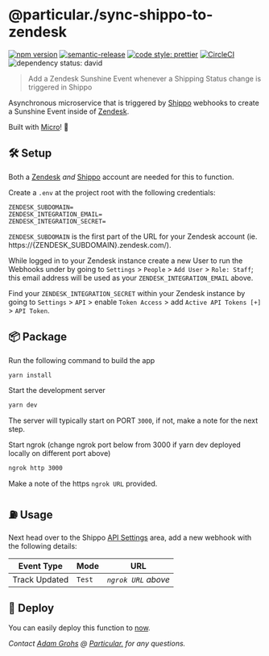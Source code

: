 # @particular./sync-shippo-to-zendesk

[![npm version](https://img.shields.io/npm/v/@particular./sync-shippo-to-zendesk.svg)](https://www.npmjs.com/package/@particular./sync-shippo-to-zendesk) [![semantic-release](https://img.shields.io/badge/%20%20%F0%9F%93%A6%F0%9F%9A%80-semantic--release-e10079.svg)](https://github.com/semantic-release/semantic-release) [![code style: prettier](https://img.shields.io/badge/code_style-prettier-ff69b4.svg)](https://github.com/prettier/prettier) [![CircleCI](https://img.shields.io/circleci/project/github/uniquelyparticular/sync-shippo-to-zendesk.svg?label=circleci)](https://circleci.com/gh/uniquelyparticular/sync-shippo-to-zendesk)
![dependency status: david](https://img.shields.io/david/uniquelyparticular/sync-shippo-to-zendesk.svg)

> Add a Zendesk Sunshine Event whenever a Shipping Status change is triggered in Shippo

Asynchronous microservice that is triggered by [Shippo](https://goshippo.com) webhooks to create a Sunshine Event inside of [Zendesk](https://zendesk.com).

Built with [Micro](https://github.com/zeit/micro)! 🤩

## 🛠 Setup

Both a [Zendesk](https://zendesk.com) _and_ [Shippo](https://goshippo.com) account are needed for this to function.

Create a `.env` at the project root with the following credentials:

```dosini
ZENDESK_SUBDOMAIN=
ZENDESK_INTEGRATION_EMAIL=
ZENDESK_INTEGRATION_SECRET=
```

`ZENDESK_SUBDOMAIN` is the first part of the URL for your Zendesk account (ie. https://{ZENDESK_SUBDOMAIN}.zendesk.com/).

While logged in to your Zendesk instance create a new User to run the Webhooks under by going to `Settings` > `People` > `Add User` > `Role: Staff`; this email address will be used as your `ZENDESK_INTEGRATION_EMAIL` above.

Find your `ZENDESK_INTEGRATION_SECRET` within your Zendesk instance by going to `Settings` > `API` > enable `Token Access` > add `Active API Tokens [+]` > `API Token`.

## 📦 Package

Run the following command to build the app

```bash
yarn install
```

Start the development server

```bash
yarn dev
```

The server will typically start on PORT `3000`, if not, make a note for the next step.

Start ngrok (change ngrok port below from 3000 if yarn dev deployed locally on different port above)

```bash
ngrok http 3000
```

Make a note of the https `ngrok URL` provided.

## ⛽️ Usage

Next head over to the Shippo [API Settings](https://app.goshippo.com/settings/api) area, add a new webhook with the following details:

| Event Type    | Mode   | URL                 |
| ------------- | ------ | ------------------- |
| Track Updated | `Test` | _`ngrok URL` above_ |

## 🚀 Deploy

You can easily deploy this function to [now](https://now.sh).

_Contact [Adam Grohs](https://www.linkedin.com/in/adamgrohs/) @ [Particular.](https://uniquelyparticular.com) for any questions._

